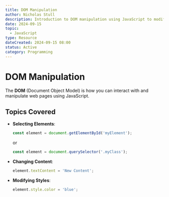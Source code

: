 ```yaml
---
title: DOM Manipulation
author: Nicholas Stull
description: Introduction to DOM manipulation using JavaScript to modify HTML elements dynamically.
date: 2024-09-15
topic:
  - JavaScript
type: Resource
dateCreated: 2024-09-15 08:00
status: Active
category: Programming
---
```


# DOM Manipulation

The **DOM** (Document Object Model) is how you can interact with and manipulate web pages using JavaScript.

## Topics Covered

- **Selecting Elements**:
  ```javascript
  const element = document.getElementById('myElement');
  ```
  or
  ```javascript
  const element = document.querySelector('.myClass');
  ```
- **Changing Content**:
  ```javascript
  element.textContent = 'New Content';
  ```

- **Modifying Styles**:
  ```javascript
  element.style.color = 'blue';
  ```
